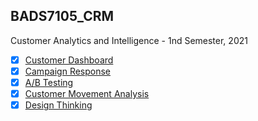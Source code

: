## BADS7105_CRM
Customer Analytics and Intelligence - 1nd Semester, 2021

- [x] [Customer Dashboard](./01_CustomerDashboard)  
- [x] [Campaign Response](./04_CampaignResponse) 
- [x] [A/B Testing](./05_AB_Testing) 
- [x] [Customer Movement Analysis](./06_Customer_Movement_Analysis) 
- [x] [Design Thinking](./08_DesignThinking)
